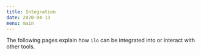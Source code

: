 ```yaml
---
title: Integration
date: 2020-04-13
menu: main
---
```


The following pages explain how `ilo` can be integrated into or interact with other tools.
